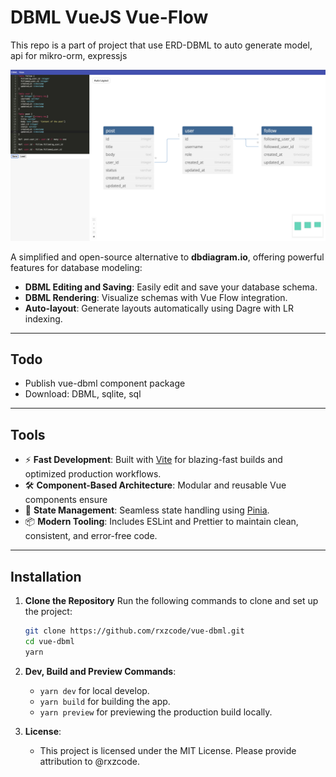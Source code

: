 # DBML VueJS Vue-Flow
This repo is a part of project that use ERD-DBML to auto generate model, api for mikro-orm, expressjs

![Project Screenshot](./public/screenshot-img.png)

A simplified and open-source alternative to **dbdiagram.io**, offering powerful features for database modeling:

- **DBML Editing and Saving**: Easily edit and save your database schema.
- **DBML Rendering**: Visualize schemas with Vue Flow integration.
- **Auto-layout**: Generate layouts automatically using Dagre with LR indexing.

---

## Todo
- Publish vue-dbml component package
- Download: DBML, sqlite, sql

---

## Tools
- ⚡ **Fast Development**: Built with [Vite](https://vitejs.dev/) for blazing-fast builds and optimized production workflows.
- 🛠️ **Component-Based Architecture**: Modular and reusable Vue components ensure
- 🚀 **State Management**: Seamless state handling using [Pinia](https://pinia.vuejs.org/).
- 📦 **Modern Tooling**: Includes ESLint and Prettier to maintain clean, consistent, and error-free code.

---

## Installation

1. **Clone the Repository**
   Run the following commands to clone and set up the project:
   ```bash
   git clone https://github.com/rxzcode/vue-dbml.git
   cd vue-dbml
   yarn
   ```

2. **Dev, Build and Preview Commands**:
   - `yarn dev` for local develop.
   - `yarn build` for building the app.
   - `yarn preview` for previewing the production build locally.

3. **License**:
   - This project is licensed under the MIT License. Please provide attribution to @rxzcode.